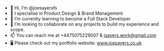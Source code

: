 - 👋 Hi, I’m @joesayersfs
- 👀 I specialise in Product Design & Brand Management
- 🌱 I’m currently learning to become a Full Stack Developer
- 💞️ I’m looking to collaborate on any projects to build my experience and scope.
- 📫 You can reach me at +4475075229007 & jsayers.work@gmail.com
- 🖥️ Please check out my portfolio website: www.joesayers.co.uk

<!---
joesayersfs/joesayersfs is a ✨ special ✨ repository because its `README.md` (this file) appears on your GitHub profile.
You can click the Preview link to take a look at your changes.
--->
